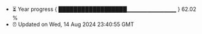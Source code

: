 - ⏳ Year progress { ██████████████████▁▁▁▁▁▁▁▁▁▁▁▁ } 62.02 %
- ⏰ Updated on Wed, 14 Aug 2024 23:40:55 GMT

